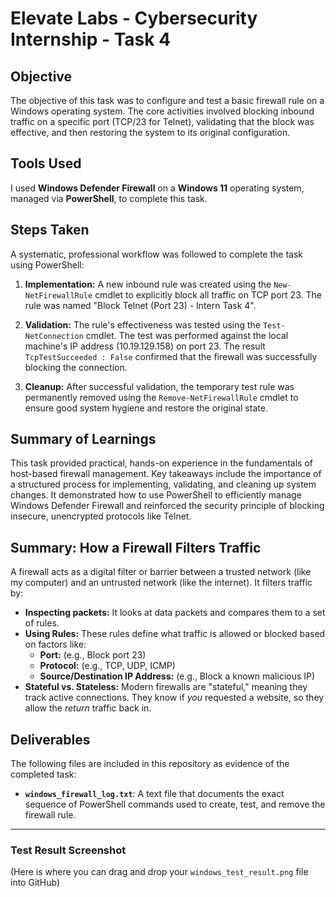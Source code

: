 # Elevate Labs - Cybersecurity Internship - Task 4

## Objective
The objective of this task was to configure and test a basic firewall rule on a Windows operating system. The core activities involved blocking inbound traffic on a specific port (TCP/23 for Telnet), validating that the block was effective, and then restoring the system to its original configuration.

## Tools Used
I used **Windows Defender Firewall** on a **Windows 11** operating system, managed via **PowerShell**, to complete this task.

## Steps Taken
A systematic, professional workflow was followed to complete the task using PowerShell:

1.  **Implementation:** A new inbound rule was created using the `New-NetFirewallRule` cmdlet to explicitly block all traffic on TCP port 23. The rule was named "Block Telnet (Port 23) - Intern Task 4".

2.  **Validation:** The rule's effectiveness was tested using the `Test-NetConnection` cmdlet. The test was performed against the local machine's IP address (10.19.129.158) on port 23. The result `TcpTestSucceeded : False` confirmed that the firewall was successfully blocking the connection.

3.  **Cleanup:** After successful validation, the temporary test rule was permanently removed using the `Remove-NetFirewallRule` cmdlet to ensure good system hygiene and restore the original state.

## Summary of Learnings
This task provided practical, hands-on experience in the fundamentals of host-based firewall management. Key takeaways include the importance of a structured process for implementing, validating, and cleaning up system changes. It demonstrated how to use PowerShell to efficiently manage Windows Defender Firewall and reinforced the security principle of blocking insecure, unencrypted protocols like Telnet.

## Summary: How a Firewall Filters Traffic
A firewall acts as a digital filter or barrier between a trusted network (like my computer) and an untrusted network (like the internet). It filters traffic by:

* **Inspecting packets:** It looks at data packets and compares them to a set of rules.
* **Using Rules:** These rules define what traffic is allowed or blocked based on factors like:
    * **Port:** (e.g., Block port 23)
    * **Protocol:** (e.g., TCP, UDP, ICMP)
    * **Source/Destination IP Address:** (e.g., Block a known malicious IP)
* **Stateful vs. Stateless:** Modern firewalls are "stateful," meaning they track active connections. They know if *you* requested a website, so they allow the *return* traffic back in.

## Deliverables
The following files are included in this repository as evidence of the completed task:

* **`windows_firewall_log.txt`**: A text file that documents the exact sequence of PowerShell commands used to create, test, and remove the firewall rule.

---

### Test Result Screenshot
(Here is where you can drag and drop your `windows_test_result.png` file into GitHub)
